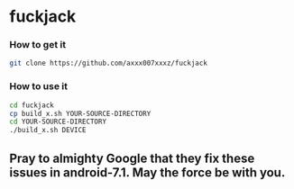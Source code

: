 # fuckjack

### How to get it ###
```bash
git clone https://github.com/axxx007xxxz/fuckjack
```

### How to use it ###
```bash
cd fuckjack
cp build_x.sh YOUR-SOURCE-DIRECTORY
cd YOUR-SOURCE-DIRECTORY
./build_x.sh DEVICE
```

## Pray to almighty Google that they fix these issues in android-7.1. May the force be with you. ##
